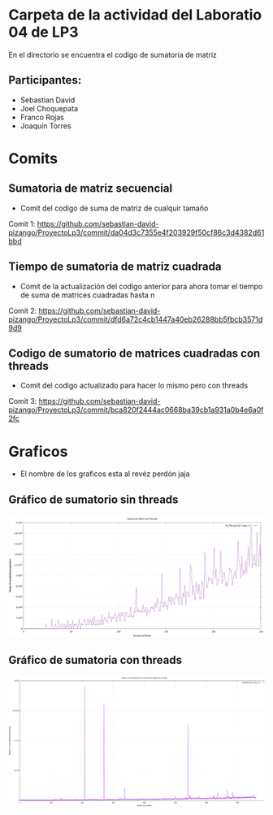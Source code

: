 # Carpeta de la actividad del Laboratio 04 de LP3

En el directorio se encuentra el codigo de sumatoria de matriz

## Participantes:
- Sebastian David
- Joel Choquepata
- Franco Rojas
- Joaquín Torres

# Comits

## Sumatoria de matriz secuencial

- Comit del codigo de suma de matriz de cualquir tamaño

Comit 1: https://github.com/sebastian-david-pizango/ProyectoLp3/commit/da04d3c7355e4f203929f50cf86c3d4382d61bbd

## Tiempo de sumatoria de matriz cuadrada

- Comit de la actualización del codigo anterior para ahora tomar el tiempo de suma de matrices cuadradas hasta n

Comit 2: https://github.com/sebastian-david-pizango/ProyectoLp3/commit/dfd6a72c4cb1447a40eb26288bb5fbcb3571d9d9

## Codigo de sumatorio de matrices cuadradas con threads

- Comit del codigo actualizado para hacer lo mismo pero con threads

Comit 3: https://github.com/sebastian-david-pizango/ProyectoLp3/commit/bca820f2444ac0668ba39cb1a931a0b4e6a0f2fc

# Graficos

- El nombre de los graficos esta al revéz perdón jaja


## Gráfico de sumatorio sin threads

![Grafico simulación sin](https://github.com/sebastian-david-pizango/ProyectoLp3/blob/master/Grupo/lab04/sin%20threads.png)

## Gráfico de sumatoria con threads 

![Grafico simulación con](https://github.com/sebastian-david-pizango/ProyectoLp3/blob/master/Grupo/lab04/Grafico%20Matriz.PNG)

